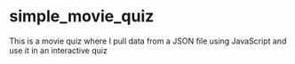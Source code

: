 # simple_movie_quiz

This is a movie quiz where I pull data from a JSON file using JavaScript and use it in an interactive quiz
